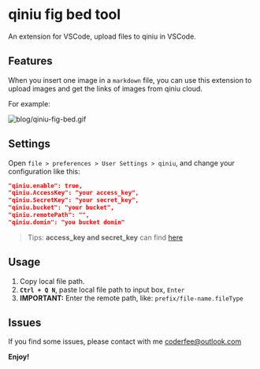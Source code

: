 # qiniu fig bed tool

An extension for VSCode, upload files to qiniu in VSCode.

## Features

When you insert one image in a `markdown` file, you can use this extension to upload images and get the links of images from qiniu cloud.

For example:

![blog/qiniu-fig-bed.gif](http://oaz5uxplb.bkt.clouddn.com/blog/qiniu-fig-bed.gif)

## Settings

Open `file > preferences > User Settings > qiniu`, and change your configuration like this:

```json
"qiniu.enable": true,
"qiniu.AccessKey": "your access_key",
"qiniu.SecretKey": "your secret_key",
"qiniu.bucket": "your bucket",
"qiniu.remotePath": "",
"qiniu.domin": "you bucket domin"
```

> Tips: **access\_key and secret\_key** can find [here](https://portal.qiniu.com/user/key)

## Usage

1. Copy local file path.
2. **`Ctrl + Q N`**, paste local file path to input box, `Enter`
3. **IMPORTANT:** Enter the remote path, like: `prefix/file-name.fileType`

## Issues

If you find some issues, please contact with me <a href="mailto:coderfee@outlook.com">coderfee@outlook.com</a>

**Enjoy!**